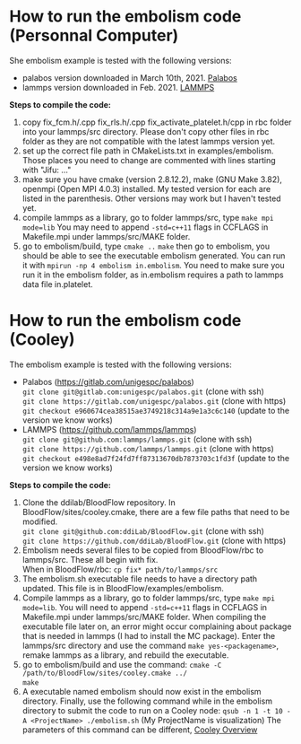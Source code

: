 # How to run the embolism code (Personnal Computer)
She embolism example is tested with the following versions:
- palabos version downloaded in March 10th, 2021. [Palabos](https://gitlab.com/unigespc/palabos)
- lammps version downloaded in Feb. 2021. [LAMMPS](https://github.com/lammps/lammps)

**Steps to compile the code:** 
1. copy fix_fcm.h/.cpp fix_rls.h/.cpp fix_activate_platelet.h/cpp in rbc folder into your lammps/src directory. Please don't copy other files in rbc folder as they are not compatible with the latest lammps version yet.  
2. set up the correct file path in CMakeLists.txt in examples/embolism. Those places you need to change are commented with lines starting with "Jifu: ..."
3. make sure you have cmake (version 2.8.12.2), make (GNU Make 3.82), openmpi (Open MPI 4.0.3) installed. My tested version for each are listed in the parenthesis. Other versions may work but I haven't tested yet. 
4. compile lammps as a library, go to folder lammps/src, type `make mpi mode=lib` You may need to append `-std=c++11` flags in CCFLAGS in Makefile.mpi under lammps/src/MAKE folder.
5. go to embolism/build, type `cmake ..`
`make`
then go to embolism, you should be able to see the executable embolism generated. You can run it with `mpirun -np 4 embolism in.embolism`. You need to make sure you run it in the embolism folder, as in.embolism requires a path to lammps data file in.platelet.

# How to run the embolism code (Cooley)
The embolism example is tested with the following versions:
- Palabos (https://gitlab.com/unigespc/palabos)\
`git clone git@gitlab.com:unigespc/palabos.git` (clone with ssh)\
`git clone https://gitlab.com/unigespc/palabos.git` (clone with https)\
`git checkout e960674cea38515ae3749218c314a9e1a3c6c140` (update to the version we know works)
- LAMMPS  (https://github.com/lammps/lammps)\
`git clone git@github.com:lammps/lammps.git` (clone with ssh)\
`git clone https://github.com/lammps/lammps.git` (clone with https)\
`git checkout e498e8ad7f24fd7ff87313670db7873703c1fd3f` (update to the version we know works)

**Steps to compile the code:**
1. Clone the ddilab/BloodFlow repository. In BloodFlow/sites/cooley.cmake, there are a few file paths that need to be modified.\
`git clone git@github.com:ddiLab/BloodFlow.git` (clone with ssh)\
`git clone https://github.com/ddiLab/BloodFlow.git` (clone with https)
2. Embolism needs several files to be copied from BloodFlow/rbc to lammps/src. These all begin with fix. \
When in BloodFlow/rbc: `cp fix* path/to/lammps/src` 
3. The embolism.sh executable file needs to have a directory path updated. This file is in BloodFlow/examples/embolism.
4. Compile lammps as a library, go to folder lammps/src, type `make mpi mode=lib`. You will need to append `-std=c++11` flags in CCFLAGS in Makefile.mpi under lammps/src/MAKE folder. When compiling the executable file later on, an error might occur complaining about package that is needed in lammps (I had to install the MC package). Enter the lammps/src directory and use the command `make yes-<packagename>`, remake lammps as a library, and rebuild the executable.
5. go to embolism/build and use the command: `cmake -C /path/to/BloodFlow/sites/cooley.cmake ../`\
`make`
6. A executable named embolism should now exist in the embolism directory. Finally, use the following command while in the embolism directory to submit the code to run on a Cooley node:
`qsub -n 1 -t 10 -A <ProjectName> ./embolism.sh` (My ProjectName is visualization)
The parameters of this command can be different, [Cooley Overview](https://www.alcf.anl.gov/support-center/cooley/submitting-jobs-cooley)
